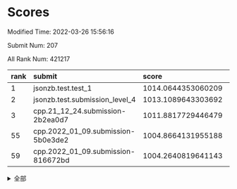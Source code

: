 # Scores

Modified Time: 2022-03-26 15:56:16

Submit Num: 207

All Rank Num: 421217

| rank |               submit               |       score        |       sigma        | pk_num |
| :--- | :--------------------------------- | :----------------- | :----------------- | :----- |
| 1    | jsonzb.test.test_1                 | 1014.0644353060209 | 0.8477315430121628 | 8144   |
| 2    | jsonzb.test.submission_level_4     | 1013.1089643303692 | 0.7870945901990265 | 8139   |
| 3    | cpp.21_12_24.submission-2b2ea0d7   | 1011.8817729446479 | 0.7832855865076005 | 8137   |
| 55   | cpp.2022_01_09.submission-5b0e3de2 | 1004.8664131955188 | 0.708821717984235  | 8135   |
| 59   | cpp.2022_01_09.submission-816672bd | 1004.2640819641143 | 0.720475622327768  | 8136   |


<details>
<summary>全部</summary>

| rank |                 submit                 |       score        |       sigma        | pk_num |
| :--- | :------------------------------------- | :----------------- | :----------------- | :----- |
| 1    | jsonzb.test.test_1                     | 1014.0644353060209 | 0.8477315430121628 | 8144   |
| 2    | jsonzb.test.submission_level_4         | 1013.1089643303692 | 0.7870945901990265 | 8139   |
| 3    | cpp.21_12_24.submission-2b2ea0d7       | 1011.8817729446479 | 0.7832855865076005 | 8137   |
| 4    | gobigger.level_3.submission_level_3_2  | 1011.5809986034731 | 0.7948548196459071 | 8139   |
| 5    | gobigger.level_3.submission_level_3_16 | 1011.5439022332192 | 0.7616457189947042 | 8140   |
| 6    | gobigger.level_3.submission_level_3_30 | 1011.3553677150355 | 0.8052806897354879 | 8138   |
| 7    | gobigger.level_3.submission_level_3_1  | 1011.0827941101984 | 0.7940422645617824 | 8140   |
| 8    | gobigger.level_3.submission_level_3_11 | 1011.0721484799544 | 0.7645594487116361 | 8138   |
| 9    | gobigger.level_3.submission_level_3_7  | 1011.021601444326  | 0.7709880772740915 | 8142   |
| 10   | gobigger.level_3.submission_level_3_48 | 1010.9588031498024 | 0.7766050302221429 | 8137   |
| 11   | gobigger.level_3.submission_level_3_29 | 1010.8401925051242 | 0.7854789068822826 | 8141   |
| 12   | gobigger.level_3.submission_level_3_18 | 1010.8352152893214 | 0.783308923912274  | 8137   |
| 13   | gobigger.level_3.submission_level_3_24 | 1010.7517276867717 | 0.7674232815118468 | 8146   |
| 14   | gobigger.level_3.submission_level_3_23 | 1010.5749645610122 | 0.7413311163918018 | 8142   |
| 15   | gobigger.level_3.submission_level_3_42 | 1010.5261070912541 | 0.7750351965089527 | 8137   |
| 16   | gobigger.level_3.submission_level_3_26 | 1010.4938369227116 | 0.7722643870087489 | 8138   |
| 17   | gobigger.level_3.submission_level_3_36 | 1010.4615441479665 | 0.7547631482341338 | 8139   |
| 18   | gobigger.level_3.submission_level_3_5  | 1010.460013823902  | 0.7620731204825086 | 8139   |
| 19   | gobigger.level_3.submission_level_3_44 | 1010.2041314466493 | 0.7595821126700316 | 8143   |
| 20   | gobigger.level_3.submission_level_3_31 | 1010.1306119753391 | 0.7650571924446253 | 8138   |
| 21   | gobigger.level_3.submission_level_3_46 | 1010.0604400272858 | 0.7655691487527859 | 8138   |
| 22   | gobigger.level_3.submission_level_3_39 | 1009.9493881856667 | 0.7395610381481623 | 8137   |
| 23   | gobigger.level_3.submission_level_3_25 | 1009.9449829821382 | 0.7514411771514072 | 8135   |
| 24   | gobigger.level_3.submission_level_3_27 | 1009.9278294937802 | 0.7746766826882826 | 8143   |
| 25   | gobigger.level_3.submission_level_3_14 | 1009.9276297822166 | 0.7679860630577805 | 8141   |
| 26   | gobigger.level_3.submission_level_3_19 | 1009.8670975790081 | 0.7754784090881838 | 8139   |
| 27   | gobigger.level_3.submission_level_3_0  | 1009.8338717931654 | 0.750296185119815  | 8144   |
| 28   | gobigger.level_3.submission_level_3_40 | 1009.8308717286747 | 0.7540136971519398 | 8140   |
| 29   | gobigger.level_3.submission_level_3_41 | 1009.8135452434594 | 0.7384754259528613 | 8138   |
| 30   | gobigger.level_3.submission_level_3_12 | 1009.8041540985479 | 0.7958594908610039 | 8135   |
| 31   | gobigger.level_3.submission_level_3_4  | 1009.7955084183723 | 0.7600763435998233 | 8137   |
| 32   | gobigger.level_3.submission_level_3_43 | 1009.7668483017053 | 0.7642642993772879 | 8142   |
| 33   | gobigger.level_3.submission_level_3_38 | 1009.7146462112869 | 0.7918531913176547 | 8145   |
| 34   | gobigger.level_3.submission_level_3_3  | 1009.6501241093044 | 0.7589675193716994 | 8137   |
| 35   | gobigger.level_3.submission_level_3_8  | 1009.5345795315474 | 0.7596520667641998 | 8145   |
| 36   | gobigger.level_3.submission_level_3_35 | 1009.5140526209333 | 0.7542667828453224 | 8137   |
| 37   | gobigger.level_3.submission_level_3_22 | 1009.4849319505282 | 0.7516796524113167 | 8135   |
| 38   | gobigger.level_3.submission_level_3_20 | 1009.4453295829697 | 0.7432905360266525 | 8139   |
| 39   | gobigger.level_3.submission_level_3_10 | 1009.3888232404165 | 0.7444936047037303 | 8137   |
| 40   | gobigger.level_3.submission_level_3_49 | 1009.360979998223  | 0.7591286033911399 | 8141   |
| 41   | gobigger.level_3.submission_level_3_6  | 1009.3322697505027 | 0.7421418947018135 | 8143   |
| 42   | gobigger.level_3.submission_level_3_13 | 1009.3073352174159 | 0.7626488890262227 | 8143   |
| 43   | gobigger.level_3.submission_level_3_21 | 1009.2470785541885 | 0.7358336555932546 | 8140   |
| 44   | gobigger.level_3.submission_level_3_34 | 1009.1936239860123 | 0.7576850676393939 | 8138   |
| 45   | gobigger.level_3.submission_level_3_33 | 1009.152321215882  | 0.7458771124780029 | 8143   |
| 46   | gobigger.level_3.submission_level_3_37 | 1009.0168767483316 | 0.7509889238590324 | 8141   |
| 47   | gobigger.level_3.submission_level_3_15 | 1008.9798453521599 | 0.7502335038962272 | 8136   |
| 48   | gobigger.level_3.submission_level_3_47 | 1008.906783195592  | 0.7555664083628378 | 8136   |
| 49   | gobigger.level_3.submission_level_3_28 | 1008.8936256376816 | 0.7527560874519476 | 8135   |
| 50   | gobigger.level_3.submission_level_3_9  | 1008.8352598210946 | 0.7563565246375047 | 8137   |
| 51   | gobigger.level_3.submission_level_3_17 | 1008.5925511373938 | 0.7403346327280086 | 8139   |
| 52   | gobigger.level_3.submission_level_3_32 | 1008.170810868666  | 0.7677067476996134 | 8135   |
| 53   | gobigger.level_3.submission_level_3_45 | 1008.0807181967767 | 0.7466346706785426 | 8138   |
| 54   | gobigger.level_1.submission_level_1_7  | 1005.244909567966  | 0.7225507208369445 | 8140   |
| 55   | cpp.2022_01_09.submission-5b0e3de2     | 1004.8664131955188 | 0.708821717984235  | 8135   |
| 56   | gobigger.level_1.submission_level_1_1  | 1004.3472148130064 | 0.7261247644666134 | 8141   |
| 57   | gobigger.level_1.submission_level_1_27 | 1004.2879613620046 | 0.7208626498758971 | 8137   |
| 58   | gobigger.level_1.submission_level_1_18 | 1004.2667061567629 | 0.7288045520891978 | 8135   |
| 59   | cpp.2022_01_09.submission-816672bd     | 1004.2640819641143 | 0.720475622327768  | 8136   |
| 60   | gobigger.level_1.submission_level_1_2  | 1004.247303067312  | 0.7059437590803247 | 8138   |
| 61   | gobigger.level_1.submission_level_1_16 | 1004.2310211036553 | 0.7255258565388545 | 8135   |
| 62   | gobigger.level_1.submission_level_1_47 | 1004.1801268736771 | 0.7232021051038072 | 8139   |
| 63   | gobigger.level_1.submission_level_1_37 | 1004.1532260751371 | 0.7145826216618721 | 8140   |
| 64   | gobigger.level_1.submission_level_1_34 | 1004.1342782185329 | 0.7095091652859115 | 8142   |
| 65   | gobigger.level_1.submission_level_1_14 | 1004.0958615032498 | 0.7196407477845359 | 8144   |
| 66   | gobigger.level_1.submission_level_1_5  | 1004.0000832143519 | 0.7112002937209516 | 8140   |
| 67   | gobigger.level_1.submission_level_1_49 | 1003.9109072273026 | 0.7133912650120245 | 8140   |
| 68   | gobigger.level_1.submission_level_1_20 | 1003.8359999764807 | 0.7230761083023207 | 8145   |
| 69   | gobigger.level_1.submission_level_1_33 | 1003.7983488149491 | 0.7141806244522265 | 8136   |
| 70   | gobigger.level_1.submission_level_1_41 | 1003.7959966789595 | 0.7072297296484231 | 8136   |
| 71   | gobigger.level_1.submission_level_1_29 | 1003.778265649191  | 0.7238958127114178 | 8138   |
| 72   | gobigger.level_1.submission_level_1_15 | 1003.7586138621178 | 0.7145890882616671 | 8141   |
| 73   | gobigger.level_1.submission_level_1_3  | 1003.6929458695093 | 0.7148190699248888 | 8136   |
| 74   | gobigger.level_1.submission_level_1_35 | 1003.6411122759273 | 0.7190927355334725 | 8142   |
| 75   | gobigger.level_1.submission_level_1_17 | 1003.553644591619  | 0.7005575522973346 | 8137   |
| 76   | gobigger.level_1.submission_level_1_19 | 1003.5524881752739 | 0.7297614854744741 | 8135   |
| 77   | gobigger.level_1.submission_level_1_38 | 1003.5309793102822 | 0.7167712955868762 | 8138   |
| 78   | gobigger.level_1.submission_level_1_43 | 1003.4693950971715 | 0.7234752579997868 | 8142   |
| 79   | gobigger.level_1.submission_level_1_30 | 1003.3970262731442 | 0.7103678914444912 | 8140   |
| 80   | gobigger.level_1.submission_level_1_23 | 1003.3097679682412 | 0.7184944739899891 | 8142   |
| 81   | gobigger.level_1.submission_level_1_8  | 1003.3082462349053 | 0.7233074350521668 | 8139   |
| 82   | gobigger.level_1.submission_level_1_28 | 1003.2600428017304 | 0.7130069229951026 | 8138   |
| 83   | gobigger.level_1.submission_level_1_45 | 1003.1736365384338 | 0.7171423401645889 | 8139   |
| 84   | gobigger.level_1.submission_level_1_40 | 1003.0922337130052 | 0.7118317195781954 | 8138   |
| 85   | gobigger.level_1.submission_level_1_26 | 1003.0914825536212 | 0.7183057768065698 | 8139   |
| 86   | gobigger.level_1.submission_level_1_13 | 1002.9958178748387 | 0.7149659913164538 | 8144   |
| 87   | gobigger.level_1.submission_level_1_42 | 1002.9657380168645 | 0.702625297541912  | 8139   |
| 88   | gobigger.level_1.submission_level_1_25 | 1002.9594171078865 | 0.7107734161969073 | 8135   |
| 89   | gobigger.level_1.submission_level_1_6  | 1002.947836548098  | 0.7042137875387386 | 8145   |
| 90   | gobigger.level_1.submission_level_1_11 | 1002.9339188655157 | 0.705698979008208  | 8137   |
| 91   | gobigger.level_1.submission_level_1_39 | 1002.926059593925  | 0.711691946204894  | 8140   |
| 92   | gobigger.level_1.submission_level_1_48 | 1002.8021562747308 | 0.724312775472353  | 8134   |
| 93   | gobigger.level_1.submission_level_1_44 | 1002.7628034238471 | 0.7183710662848887 | 8140   |
| 94   | gobigger.level_1.submission_level_1_9  | 1002.7591174099181 | 0.7140455061923593 | 8140   |
| 95   | gobigger.level_1.submission_level_1_46 | 1002.7258841836286 | 0.7075215674847698 | 8144   |
| 96   | gobigger.level_1.submission_level_1_4  | 1002.6910527346837 | 0.7121163254994712 | 8143   |
| 97   | gobigger.level_1.submission_level_1_12 | 1002.6323580469009 | 0.7201615124330099 | 8142   |
| 98   | gobigger.level_1.submission_level_1_22 | 1002.6323360835513 | 0.7076424907272513 | 8133   |
| 99   | gobigger.level_1.submission_level_1_24 | 1002.5725058647902 | 0.7113896219629342 | 8139   |
| 100  | gobigger.level_1.submission_level_1_21 | 1002.5460725412458 | 0.719014379141983  | 8141   |
| 101  | gobigger.level_1.submission_level_1_0  | 1002.3697489297961 | 0.7063713600192777 | 8142   |
| 102  | gobigger.level_1.submission_level_1_10 | 1002.0845110596688 | 0.7129294809562469 | 8135   |
| 103  | gobigger.level_1.submission_level_1_32 | 1002.0121835869007 | 0.7021338303358574 | 8142   |
| 104  | gobigger.level_1.submission_level_1_31 | 1001.8114007323048 | 0.7215030803049483 | 8138   |
| 105  | gobigger.level_1.submission_level_1_36 | 1001.7936289091232 | 0.704942673181039  | 8135   |
| 106  | gobigger.random.submission_random_10   | 997.6897348421437  | 0.7067502445684434 | 8137   |
| 107  | gobigger.random.submission_random_26   | 997.378448762779   | 0.6953829627489714 | 8145   |
| 108  | gobigger.random.submission_random_19   | 997.3668305848169  | 0.7001399959618042 | 8139   |
| 109  | gobigger.random.submission_random_27   | 997.1028141915426  | 0.7068813001000265 | 8135   |
| 110  | gobigger.random.submission_random_44   | 997.0215488180017  | 0.6975416547204379 | 8140   |
| 111  | gobigger.random.submission_random_24   | 996.886818137981   | 0.6991634334806317 | 8139   |
| 112  | gobigger.random.submission_random_20   | 996.8804329212178  | 0.6994567707944205 | 8139   |
| 113  | gobigger.random.submission_random_38   | 996.8318545025526  | 0.7064115924048547 | 8146   |
| 114  | gobigger.random.submission_random_33   | 996.8250340461559  | 0.701915891532782  | 8133   |
| 115  | gobigger.random.submission_random_15   | 996.811065388435   | 0.7197095707695185 | 8139   |
| 116  | gobigger.random.submission_random_21   | 996.710882907567   | 0.7055087481084711 | 8136   |
| 117  | gobigger.random.submission_random_28   | 996.6919432510809  | 0.69807987275151   | 8142   |
| 118  | gobigger.random.submission_random_41   | 996.5301130220304  | 0.707036732081654  | 8139   |
| 119  | gobigger.random.submission_random_47   | 996.4562235386356  | 0.730701502077535  | 8141   |
| 120  | gobigger.random.submission_random_35   | 996.387162849957   | 0.7093210673996129 | 8139   |
| 121  | gobigger.random.submission_random_2    | 996.3554096737006  | 0.7143201483696222 | 8138   |
| 122  | gobigger.random.submission_random_0    | 996.298849106059   | 0.7177104711192795 | 8136   |
| 123  | gobigger.random.submission_random_6    | 996.2633801699309  | 0.7156068029885956 | 8137   |
| 124  | gobigger.random.submission_random_14   | 996.2574189683987  | 0.7096673111015576 | 8143   |
| 125  | gobigger.random.submission_random_3    | 996.2516365038324  | 0.6953145007150526 | 8138   |
| 126  | gobigger.random.submission_random_5    | 996.225069130908   | 0.7209648461229224 | 8138   |
| 127  | gobigger.random.submission_random_43   | 996.1407173399299  | 0.7077077074483046 | 8143   |
| 128  | gobigger.random.submission_random_22   | 996.0812661770585  | 0.7144825118745165 | 8140   |
| 129  | gobigger.random.submission_random_1    | 996.0586433949393  | 0.7072220049074555 | 8141   |
| 130  | gobigger.random.submission_random_12   | 996.0089803662903  | 0.71563336212483   | 8141   |
| 131  | gobigger.random.submission_random_25   | 995.990517807929   | 0.7073943075309705 | 8141   |
| 132  | gobigger.random.submission_random_13   | 995.9542343420719  | 0.7027937104865175 | 8141   |
| 133  | gobigger.random.submission_random_30   | 995.9466119723522  | 0.7093518665008725 | 8135   |
| 134  | gobigger.random.submission_random_36   | 995.9359577405704  | 0.7223710493734661 | 8141   |
| 135  | gobigger.random.submission_random_46   | 995.9351529412272  | 0.7199402301158523 | 8131   |
| 136  | gobigger.random.submission_random_18   | 995.9009306236029  | 0.7108013942206197 | 8141   |
| 137  | gobigger.random.submission_random_7    | 995.8877776811761  | 0.7020237353405471 | 8143   |
| 138  | gobigger.random.submission_random_45   | 995.8693623035224  | 0.7032013378662125 | 8139   |
| 139  | gobigger.random.submission_random_40   | 995.8655428973525  | 0.7187170607957819 | 8138   |
| 140  | gobigger.random.submission_random_42   | 995.8372977414933  | 0.7187950371275318 | 8138   |
| 141  | gobigger.random.submission_random_31   | 995.6215909045509  | 0.7013767770810377 | 8137   |
| 142  | gobigger.random.submission_random_16   | 995.479217289053   | 0.7068440326406026 | 8138   |
| 143  | gobigger.random.submission_random_32   | 995.4782060130459  | 0.7048570324427124 | 8135   |
| 144  | gobigger.random.submission_random_23   | 995.425168713063   | 0.7102202941824989 | 8137   |
| 145  | gobigger.random.submission_random_17   | 995.337595076186   | 0.6987183479370491 | 8144   |
| 146  | gobigger.random.submission_random_29   | 995.2812736164034  | 0.6986728920782093 | 8139   |
| 147  | gobigger.random.submission_random_4    | 995.2528586061882  | 0.703631481062038  | 8143   |
| 148  | gobigger.random.submission_random_34   | 995.0074520635415  | 0.7140896509066478 | 8137   |
| 149  | gobigger.random.submission_random_37   | 994.8160074983717  | 0.7011577990568881 | 8136   |
| 150  | gobigger.random.submission_random_11   | 994.8091946564174  | 0.7254072204404398 | 8141   |
| 151  | gobigger.random.submission_random_39   | 994.7413540221193  | 0.7247224244249345 | 8140   |
| 152  | gobigger.random.submission_random_49   | 994.6926881115675  | 0.7195943801393204 | 8143   |
| 153  | gobigger.random.submission_random_48   | 994.666367801694   | 0.7062352703945349 | 8145   |
| 154  | gobigger.random.submission_random_8    | 994.6058200439035  | 0.7081250417399865 | 8145   |
| 155  | gobigger.random.submission_random_9    | 994.577877830934   | 0.7148847833393926 | 8138   |
| 156  | gobigger.level_2.submission_level_2_17 | 994.0714216620477  | 0.7469966416932131 | 8139   |
| 157  | gobigger.level_2.submission_level_2_37 | 993.6206397630152  | 0.7326315854723208 | 8141   |
| 158  | gobigger.level_2.submission_level_2_43 | 993.6018150611939  | 0.7363529539152738 | 8147   |
| 159  | gobigger.level_2.submission_level_2_10 | 993.5038019850455  | 0.722910688373016  | 8137   |
| 160  | gobigger.level_2.submission_level_2_18 | 993.5032768981579  | 0.7308610746775739 | 8138   |
| 161  | gobigger.level_2.submission_level_2_4  | 993.5006270028749  | 0.7383738524888831 | 8136   |
| 162  | gobigger.level_2.submission_level_2_15 | 993.4744679092782  | 0.7388315969397683 | 8137   |
| 163  | gobigger.level_2.submission_level_2_23 | 993.4192870774374  | 0.7421282197145989 | 8138   |
| 164  | gobigger.level_2.submission_level_2_36 | 993.31849422079    | 0.7158354590992728 | 8136   |
| 165  | gobigger.level_2.submission_level_2_47 | 993.2866543291897  | 0.7240341855922117 | 8140   |
| 166  | gobigger.level_2.submission_level_2_40 | 993.2095136604509  | 0.7209707771682251 | 8135   |
| 167  | gobigger.level_2.submission_level_2_46 | 993.003575257417   | 0.7394309392705645 | 8137   |
| 168  | gobigger.level_2.submission_level_2_34 | 992.9839844042629  | 0.7533251327972371 | 8139   |
| 169  | gobigger.level_2.submission_level_2_12 | 992.8595399880218  | 0.7301092021436134 | 8146   |
| 170  | gobigger.level_2.submission_level_2_45 | 992.7131356503575  | 0.7487185580717162 | 8137   |
| 171  | gobigger.level_2.submission_level_2_38 | 992.6920443650912  | 0.7290834983271669 | 8136   |
| 172  | gobigger.level_2.submission_level_2_0  | 992.6843607735499  | 0.7419620099495505 | 8137   |
| 173  | gobigger.level_2.submission_level_2_41 | 992.5881194226994  | 0.7548819700478249 | 8141   |
| 174  | gobigger.level_2.submission_level_2_6  | 992.5792185945725  | 0.7203244923556826 | 8141   |
| 175  | gobigger.level_2.submission_level_2_26 | 992.5265685353819  | 0.7388122039160137 | 8143   |
| 176  | gobigger.level_2.submission_level_2_8  | 992.4708119087198  | 0.7390021608717507 | 8145   |
| 177  | gobigger.level_2.submission_level_2_9  | 992.4617838703477  | 0.7262907283861184 | 8145   |
| 178  | gobigger.level_2.submission_level_2_5  | 992.4188651210291  | 0.7499091739670165 | 8140   |
| 179  | gobigger.level_2.submission_level_2_13 | 992.2655578222399  | 0.7575850517518814 | 8134   |
| 180  | gobigger.level_2.submission_level_2_1  | 992.2250622493804  | 0.743510536251499  | 8142   |
| 181  | gobigger.level_2.submission_level_2_7  | 992.1958732979099  | 0.7530878538746273 | 8140   |
| 182  | gobigger.level_2.submission_level_2_35 | 992.1265332859908  | 0.7342091361012182 | 8138   |
| 183  | gobigger.level_2.submission_level_2_28 | 992.1221147211936  | 0.7514650152205513 | 8142   |
| 184  | gobigger.level_2.submission_level_2_29 | 992.0650983591473  | 0.7422504476474918 | 8141   |
| 185  | gobigger.level_2.submission_level_2_30 | 991.9857706692496  | 0.7497580986631196 | 8138   |
| 186  | gobigger.level_2.submission_level_2_11 | 991.9241747919305  | 0.7562161207705014 | 8143   |
| 187  | gobigger.level_2.submission_level_2_42 | 991.856353044657   | 0.7314122492709497 | 8141   |
| 188  | gobigger.level_2.submission_level_2_27 | 991.8447591831509  | 0.7603635439355944 | 8141   |
| 189  | gobigger.level_2.submission_level_2_22 | 991.7299268538671  | 0.7459133971036143 | 8144   |
| 190  | gobigger.level_2.submission_level_2_24 | 991.6687934351111  | 0.757270918055199  | 8140   |
| 191  | gobigger.level_2.submission_level_2_49 | 991.4370014762418  | 0.7422481292187605 | 8140   |
| 192  | gobigger.level_2.submission_level_2_39 | 991.3600680068929  | 0.7515061368678791 | 8142   |
| 193  | gobigger.level_2.submission_level_2_2  | 991.3446910789295  | 0.7830745981187274 | 8135   |
| 194  | gobigger.level_2.submission_level_2_44 | 991.2593536463008  | 0.725738450054196  | 8143   |
| 195  | gobigger.level_2.submission_level_2_3  | 991.2554654536459  | 0.7466175516259526 | 8142   |
| 196  | gobigger.level_2.submission_level_2_31 | 991.2187268821565  | 0.749670951240799  | 8142   |
| 197  | gobigger.level_2.submission_level_2_32 | 991.2134197003335  | 0.7511933108807952 | 8137   |
| 198  | gobigger.level_2.submission_level_2_20 | 991.1393328166852  | 0.7558673915058637 | 8146   |
| 199  | gobigger.level_2.submission_level_2_48 | 991.1303246869252  | 0.7616625224490824 | 8136   |
| 200  | gobigger.level_2.submission_level_2_14 | 991.0347110017706  | 0.7511116051158396 | 8141   |
| 201  | gobigger.level_2.submission_level_2_25 | 991.0062766944533  | 0.7683847790334613 | 8139   |
| 202  | gobigger.level_2.submission_level_2_21 | 990.8998983520553  | 0.7518606376380513 | 8143   |
| 203  | gobigger.level_2.submission_level_2_19 | 990.8375197087423  | 0.7470715991926585 | 8139   |
| 204  | gobigger.level_2.submission_level_2_33 | 990.1862790640229  | 0.7666498732181299 | 8144   |
| 205  | gobigger.level_2.submission_level_2_16 | 990.0957150502936  | 0.7667759858022221 | 8143   |
| 206  | gobigger.none.submission_none_0        | 977.3083445674254  | 1.3581337780269997 | 8140   |
| 207  | gobigger.none.submission_none_1        | 976.9239813418839  | 1.4903135892871773 | 8140   |

</details>